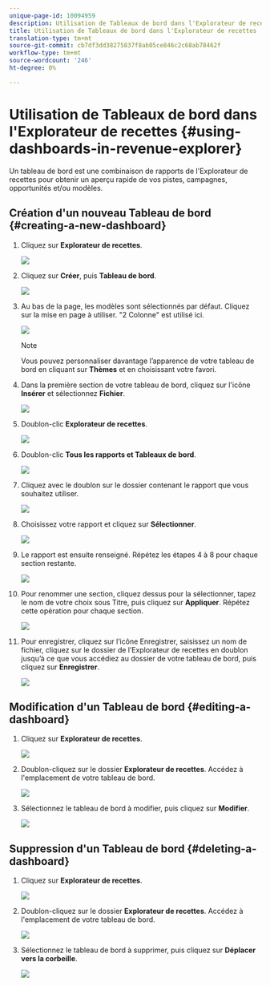 ```yaml
---
unique-page-id: 10094959
description: Utilisation de Tableaux de bord dans l'Explorateur de recettes - Documents marketing - Documentation du produit
title: Utilisation de Tableaux de bord dans l'Explorateur de recettes
translation-type: tm+mt
source-git-commit: cb7df3dd38275837f8ab05ce846c2c68ab78462f
workflow-type: tm+mt
source-wordcount: '246'
ht-degree: 0%

---
```



# Utilisation de Tableaux de bord dans l&#39;Explorateur de recettes {#using-dashboards-in-revenue-explorer}

Un tableau de bord est une combinaison de rapports de l&#39;Explorateur de recettes pour obtenir un aperçu rapide de vos pistes, campagnes, opportunités et/ou modèles.

## Création d&#39;un nouveau Tableau de bord {#creating-a-new-dashboard}

1. Cliquez sur **Explorateur de recettes**.

   ![](assets/one.png)

1. Cliquez sur **Créer**, puis **Tableau de bord**.

   ![](assets/two.png)

1. Au bas de la page, les modèles sont sélectionnés par défaut. Cliquez sur la mise en page à utiliser. &quot;2 Colonne&quot; est utilisé ici.

   ![](assets/three.png)

   >[!NOTE]
   >
   >Vous pouvez personnaliser davantage l’apparence de votre tableau de bord en cliquant sur **Thèmes** et en choisissant votre favori.

1. Dans la première section de votre tableau de bord, cliquez sur l&#39;icône **Insérer** et sélectionnez **Fichier**.

   ![](assets/four.png)

1. Doublon-clic **Explorateur de recettes**.

   ![](assets/five.png)

1. Doublon-clic **Tous les rapports et Tableaux de bord**.

   ![](assets/six.png)

1. Cliquez avec le doublon sur le dossier contenant le rapport que vous souhaitez utiliser.

   ![](assets/seven.png)

1. Choisissez votre rapport et cliquez sur **Sélectionner**.

   ![](assets/eight.png)

1. Le rapport est ensuite renseigné. Répétez les étapes 4 à 8 pour chaque section restante.

   ![](assets/nine.png)

1. Pour renommer une section, cliquez dessus pour la sélectionner, tapez le nom de votre choix sous Titre, puis cliquez sur **Appliquer**. Répétez cette opération pour chaque section.

   ![](assets/ten.png)

1. Pour enregistrer, cliquez sur l’icône Enregistrer, saisissez un nom de fichier, cliquez sur le dossier de l’Explorateur de recettes en doublon jusqu’à ce que vous accédiez au dossier de votre tableau de bord, puis cliquez sur **Enregistrer**.

   ![](assets/eleven.png)

## Modification d&#39;un Tableau de bord {#editing-a-dashboard}

1. Cliquez sur **Explorateur de recettes**.

   ![](assets/one.png)

1. Doublon-cliquez sur le dossier **Explorateur de recettes**. Accédez à l&#39;emplacement de votre tableau de bord.

   ![](assets/thirteen.png)

1. Sélectionnez le tableau de bord à modifier, puis cliquez sur **Modifier**.

   ![](assets/fourteen.png)

## Suppression d&#39;un Tableau de bord {#deleting-a-dashboard}

1. Cliquez sur **Explorateur de recettes**.

   ![](assets/one.png)

1. Doublon-cliquez sur le dossier **Explorateur de recettes**. Accédez à l&#39;emplacement de votre tableau de bord.

   ![](assets/thirteen.png)

1. Sélectionnez le tableau de bord à supprimer, puis cliquez sur **Déplacer vers la corbeille**.

   ![](assets/fifteen.png)
